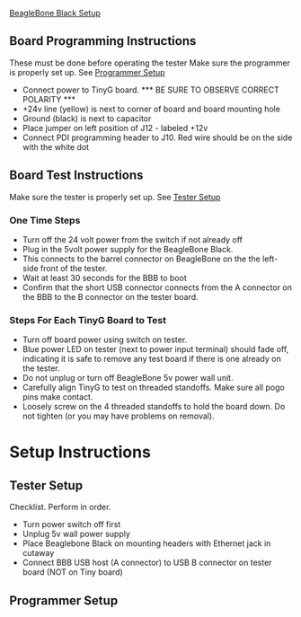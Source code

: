 [BeagleBone Black Setup](https://github.com/synthetos/TinyG/wiki/BeagleBone-Black-Test-Rig-Setup)
## Board Programming Instructions
These must be done before operating the tester
Make sure the programmer is properly set up. See [Programmer Setup](https://github.com/synthetos/TinyG/wiki/BeagleBone-Black-Test-Rig-Operation#programmer-setup)

* Connect power to TinyG board. *** BE SURE TO OBSERVE CORRECT POLARITY ***
 * +24v line (yellow) is next to corner of board and board mounting hole
 * Ground (black) is next to capacitor
* Place jumper on left position of J12 - labeled +12v
* Connect PDI programming header to J10. Red wire should be on the side with the white dot

## Board Test Instructions
Make sure the tester is properly set up. See [Tester Setup](https://github.com/synthetos/TinyG/wiki/BeagleBone-Black-Test-Rig-Operation#tester-setup)

### One Time Steps

* Turn off the 24 volt power from the switch if not already off
* Plug in the 5volt power supply for the BeagleBone Black. 
 * This connects to the barrel connector on BeagleBone on the the left-side front of the tester.
 * Wait at least 30 seconds for the BBB to boot
* Confirm that the short USB connector connects from the A connector on the BBB to the B connector on the tester board.
 
### Steps For Each TinyG Board to Test


* Turn off board power using switch on tester.
 * Blue power LED on tester (next to power input terminal) should fade off, indicating it is safe to remove any test board if there is one already on the tester.
 * Do not unplug or turn off BeagleBone 5v power wall unit.
* Carefully align TinyG to test on threaded standoffs. Make sure all pogo pins make contact.
* Loosely screw on the 4 threaded standoffs to hold the board down. Do not tighten (or you may have problems on removal).

# Setup Instructions
## Tester Setup
Checklist. Perform in order.

* Turn power switch off first
* Unplug 5v wall power supply
* Place Beaglebone Black on mounting headers with Ethernet jack in cutaway
* Connect BBB USB host (A connector) to USB B connector on tester board (NOT on Tiny board)

## Programmer Setup